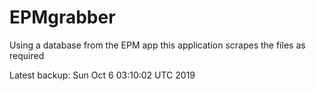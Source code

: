 # EPMgrabber
Using a database from the EPM app this application scrapes the files as required


Latest backup: Sun Oct 6 03:10:02 UTC 2019
